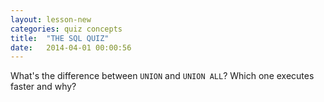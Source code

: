 ```yaml
---
layout: lesson-new
categories: quiz concepts
title:  "THE SQL QUIZ"
date:   2014-04-01 00:00:56
---
```


What's the difference between `UNION` and `UNION ALL`? Which one executes faster and why?
